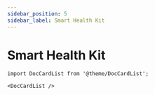 ```yaml
---
sidebar_position: 5
sidebar_label: Smart Health Kit
---
```


# Smart Health Kit

```mdx-code-block
import DocCardList from '@theme/DocCardList';

<DocCardList />
```
